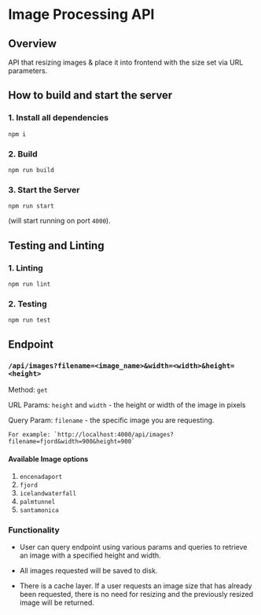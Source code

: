 # Image Processing API

## Overview

API that resizing images & place it into frontend with the size set via URL parameters.

## How to build and start the server

### 1. Install all dependencies

`npm i`

### 2. Build

`npm run build`

### 3. Start the Server

`npm run start`

(will start running on port `4000`).

## Testing and Linting

### 1. Linting

`npm run lint`

### 2. Testing

`npm run test`

## Endpoint

### `/api/images?filename=<image_name>&width=<width>&height=<height>`

Method: `get`

URL Params: `height` and `width` - the height or width of the image in pixels

Query Param: `filename` - the specific image you are requesting.

    For example: `http://localhost:4000/api/images?filename=fjord&width=900&height=900`

#### Available Image options

1. `encenadaport`
2. `fjord`
3. `icelandwaterfall`
4. `palmtunnel`
5. `santamonica`

### Functionality

- User can query endpoint using various params and queries to retrieve an image with a specified height and width.

- All images requested will be saved to disk.

- There is a cache layer. If a user requests an image size that has already been requested, there is no need for resizing and the previously resized image will be returned.